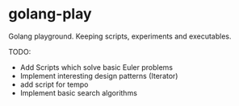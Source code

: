 # golang-play
Golang playground. Keeping scripts, experiments and executables. 

TODO: 
- Add Scripts which solve basic Euler problems
- Implement interesting design patterns (Iterator)
- add script for tempo
- Implement basic search algorithms
